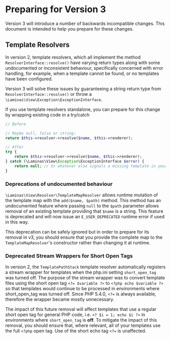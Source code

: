 # Preparing for Version 3

Version 3 will introduce a number of backwards incompatible changes. This document is intended to help you prepare for these changes.

## Template Resolvers

In version 2, template resolvers, which all implement the method `ResolverInterface::resolve()` have varying return types along with some undocumented or inconsistent behaviour, specifically concerned with error handling, for example, when a template cannot be found, or no templates have been configured.

Version 3 will solve these issues by guaranteeing a string return type from `ResolverInterface::resolve()` or throw a `\Laminas\View\Exception\ExceptionInterface`.

If you use template resolvers standalone, you can prepare for this change by wrapping existing code in a try/catch

```php
// Before

// Maybe null, false or string:
return $this->resolver->resolve($name, $this->renderer);

// After
try {
    return $this->resolver->resolve($name, $this->renderer);
} catch (\Laminas\View\Exception\ExceptionInterface $error) {
    return null; // Or whatever else signals a missing template in your application
}
```

### Deprecations of undocumented behaviour

`\Laminas\View\Resolver\TemplateMapResolver` allows runtime mutation of the template map with the `add($name, $path)` method.
This method has an undocumented feature where passing `null` to the `$path` parameter allows removal of an existing template providing that `$name` is a string. This feature is deprecated and will now issue an `E_USER_DEPRECATED` runtime error if used in this way.

This deprecation can be safely ignored but in order to prepare for its removal in v3, you should ensure that you provide the complete map to the `TemplateMapResolver`'s constructor rather than changing it at runtime.

### Deprecated Stream Wrappers for Short Open Tags

In version 2, the `TemplatePathStack` template resolver automatically registers a stream wrapper for templates when the php.ini setting `short_open_tag` was turned off. The purpose of the stream wrapper was to convert template files using the short open tag `<?= $variable ?>` to `<?php echo $variable ?>` so that templates would continue to be processed in environments where short_open_tag was turned off. Since PHP 5.4.0, `<?=` is always available, therefore the wrapper became mostly unnecessary.

The impact of this future removal will affect templates that use a regular short open tag for general PHP code, i.e. `<? $i = 1; echo $i ?>` in environments where `short_open_tag` is **off**. To mitigate the impact of this removal, you should ensure that, where relevant, all of your templates use the full `<?php` open tag. Use of the short echo tag `<?=` is unaffected.
